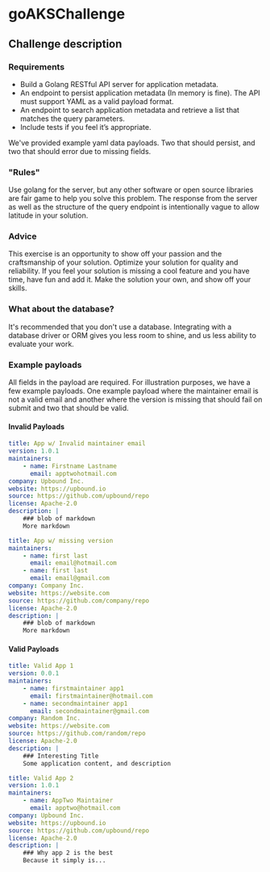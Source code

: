 # goAKSChallenge

## Challenge description

### Requirements

-   Build a Golang RESTful API server for application metadata.
-   An endpoint to persist application metadata (In memory is fine). The API must support YAML as a valid payload format.
-   An endpoint to search application metadata and retrieve a list that matches the query parameters.
-   Include tests if you feel it’s appropriate.

We've provided example yaml data payloads. Two that should persist, and two that should error due to missing fields.

### "Rules"

Use golang for the server, but any other software or open source libraries are fair game to help you solve this problem. The response from the server as well as the structure of the query endpoint is intentionally vague to allow latitude in your solution.

### Advice

This exercise is an opportunity to show off your passion and the craftsmanship of your solution. Optimize your solution for quality and reliability. If you feel your solution is missing a cool feature and you have time, have fun and add it. Make the solution your own, and show off your skills.

### What about the database?

It's recommended that you don't use a database. Integrating with a database driver or ORM gives you less room to shine, and us less ability to evaluate your work.

### Example payloads

All fields in the payload are required. For illustration purposes, we have a few example payloads. One example payload where the maintainer email is not a valid email and another where the version is missing that should fail on submit and two that should be valid.

#### Invalid Payloads

```yaml
title: App w/ Invalid maintainer email
version: 1.0.1
maintainers:
    - name: Firstname Lastname
      email: apptwohotmail.com
company: Upbound Inc.
website: https://upbound.io
source: https://github.com/upbound/repo
license: Apache-2.0
description: |
    ### blob of markdown
    More markdown
```

```yaml
title: App w/ missing version
maintainers:
    - name: first last
      email: email@hotmail.com
    - name: first last
      email: email@gmail.com
company: Company Inc.
website: https://website.com
source: https://github.com/company/repo
license: Apache-2.0
description: |
    ### blob of markdown
    More markdown
```

#### Valid Payloads

```yaml
title: Valid App 1
version: 0.0.1
maintainers:
    - name: firstmaintainer app1
      email: firstmaintainer@hotmail.com
    - name: secondmaintainer app1
      email: secondmaintainer@gmail.com
company: Random Inc.
website: https://website.com
source: https://github.com/random/repo
license: Apache-2.0
description: |
    ### Interesting Title
    Some application content, and description
```

```yaml
title: Valid App 2
version: 1.0.1
maintainers:
    - name: AppTwo Maintainer
      email: apptwo@hotmail.com
company: Upbound Inc.
website: https://upbound.io
source: https://github.com/upbound/repo
license: Apache-2.0
description: |
    ### Why app 2 is the best
    Because it simply is...
```
